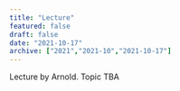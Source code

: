 ```yaml
---
title: "Lecture"
featured: false
draft: false
date: "2021-10-17"
archive: ["2021","2021-10","2021-10-17"]
---
```


Lecture by Arnold. Topic TBA
